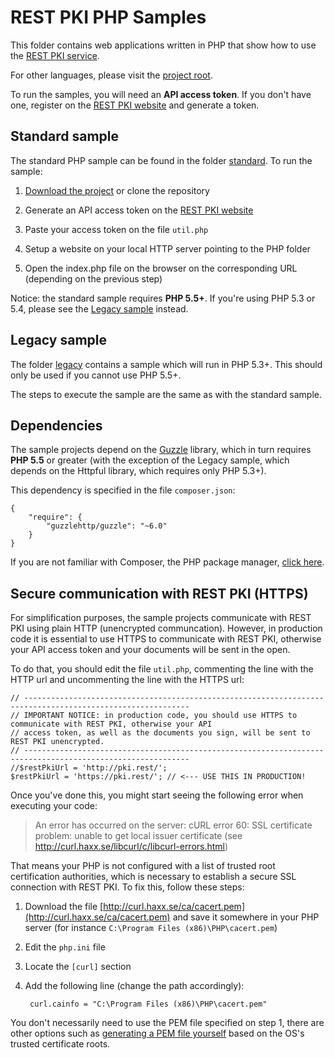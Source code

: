REST PKI PHP Samples
====================

This folder contains web applications written in PHP that show how to use the
[REST PKI service](https://pki.rest/).

For other languages, please visit the [project root](https://github.com/LacunaSoftware/RestPkiSamples).

To run the samples, you will need an **API access token**. If you don't have one, register on the
[REST PKI website](https://pki.rest/) and generate a token.

Standard sample
---------------

The standard PHP sample can be found in the folder [standard](standard/). To run the sample:

1. [Download the project](https://github.com/LacunaSoftware/RestPkiSamples/archive/master.zip)
   or clone the repository

2. Generate an API access token on the [REST PKI website](https://pki.rest/)

3. Paste your access token on the file `util.php`
   
4. Setup a website on your local HTTP server pointing to the PHP folder
  
5. Open the index.php file on the browser on the corresponding URL (depending on the previous step)

Notice: the standard sample requires **PHP 5.5+**. If you're using PHP 5.3 or 5.4, please see the
[Legacy sample](#legacy-sample) instead.

Legacy sample
-------------

The folder [legacy](legacy/) contains a sample which will run in PHP 5.3+. This should only be used
if you cannot use PHP 5.5+.

The steps to execute the sample are the same as with the standard sample.

Dependencies
------------

The sample projects depend on the [Guzzle](http://guzzlephp.org/) library, which in turn requires **PHP 5.5** or
greater (with the exception of the Legacy sample, which depends on the Httpful library, which requires
only PHP 5.3+).

This dependency is specified in the file `composer.json`:

	{
		"require": {
			"guzzlehttp/guzzle": "~6.0"
		}
	}

If you are not familiar with Composer, the PHP package manager, [click here](https://getcomposer.org/).

Secure communication with REST PKI (HTTPS)
------------------------------------------

For simplification purposes, the sample projects communicate with REST PKI using plain HTTP (unencrypted communcation).
However, in production code it is essential to use HTTPS to communicate with REST PKI, otherwise your API access token
and your documents will be sent in the open.

To do that, you should edit the file `util.php`, commenting the line with the HTTP url and uncommenting the line with the HTTPS url:

	// -----------------------------------------------------------------------------------------------------------
	// IMPORTANT NOTICE: in production code, you should use HTTPS to communicate with REST PKI, otherwise your API
	// access token, as well as the documents you sign, will be sent to REST PKI unencrypted.
	// -----------------------------------------------------------------------------------------------------------
	//$restPkiUrl = 'http://pki.rest/';
	$restPkiUrl = 'https://pki.rest/'; // <--- USE THIS IN PRODUCTION!

Once you've done this, you might start seeing the following error when executing your code:

> An error has occurred on the server: cURL error 60: SSL certificate problem: unable to get local issuer certificate (see http://curl.haxx.se/libcurl/c/libcurl-errors.html)

That means your PHP is not configured with a list of trusted root certification authorities, which is necessary to
establish a secure SSL connection with REST PKI. To fix this, follow these steps:

1. Download the file [http://curl.haxx.se/ca/cacert.pem](http://curl.haxx.se/ca/cacert.pem) and save it somewhere in your PHP server (for instance `C:\Program Files (x86)\PHP\cacert.pem`)

2. Edit the `php.ini` file

3. Locate the `[curl]` section

4. Add the following line (change the path accordingly):

		curl.cainfo = "C:\Program Files (x86)\PHP\cacert.pem"
	
You don't necessarily need to use the PEM file specified on step 1, there are other options such as
[generating a PEM file yourself](http://www.swiftsoftwaregroup.com/configuring-phpcurl-root-certificates-windows-server/)
based on the OS's trusted certificate roots.

